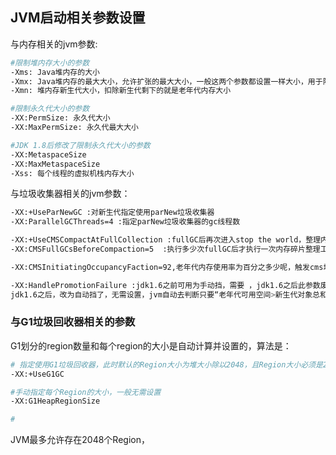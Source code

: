 ## JVM启动相关参数设置

与内存相关的jvm参数:

```bash
#限制堆内存大小的参数
-Xms: Java堆内存的大小
-Xmx: Java堆内存的最大大小，允许扩张的最大大小，一般这两个参数都设置一样大小，用于限定Java堆内存的总大小
-Xmn: 堆内存新生代大小，扣除新生代剩下的就是老年代内存大小

#限制永久代大小的参数
-XX:PermSize: 永久代大小
-XX:MaxPermSize: 永久代最大大小

#JDK 1.8后修改了限制永久代大小的参数
-XX:MetaspaceSize
-XX:MaxMetaspaceSize
-Xss: 每个线程的虚拟机栈内存大小
```

与垃圾收集器相关的jvm参数：

```bash
-XX:+UseParNewGC :对新生代指定使用parNew垃圾收集器
-XX:ParallelGCThreads=4 :指定parNew垃圾收集器的gc线程数

-XX:+UseCMSCompactAtFullCollection :fullGC后再次进入stop the world，整理内存碎片，把存活对象往一个方向移动。默认打开
-XX:CMSFullGCsBeforeCompaction=5  :执行多少次fullGC后才执行一次内存碎片整理工作，默认是0

-XX:CMSInitiatingOccupancyFaction=92,老年代内存使用率为百分之多少呢，触发cms垃圾回收，jdk1.6默认值为92。也就是说当老年代被使用92%内存就会进行cms垃圾回收，留8%空间给并发清理期间minorGC把新对象放入老年代

-XX:HandlePromotionFailure :jdk1.6之前可用为手动挡，需要 ，jdk1.6之后此参数废弃。
jdk1.6之后，改为自动挡了，无需设置，jvm自动去判断只要“老年代可用空间>新生代对象总和”或者"老年代可用空间">历次MinorGC升入老年代对象的平均大小，两个条件满足其中一个，就可以直接进行minorGC而无需触发fullGC

```



### 与G1垃圾回收器相关的参数

G1划分的region数量和每个region的大小是自动计算并设置的，算法是：



```bash
# 指定使用G1垃圾回收器，此时默认的Region大小为堆大小除以2048，且Region大小必须是2的倍数，比如1MB，2MB，4MB
-XX:+UseG1GC

#手动指定每个Region的大小，一般无需设置
-XX:G1HeapRegionSize

#
```

JVM最多允许存在2048个Region，





















